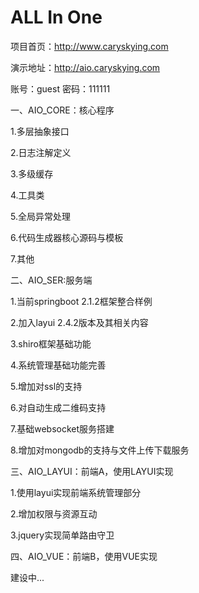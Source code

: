 # ALL In One
项目首页：http://www.caryskying.com

演示地址：http://aio.caryskying.com

账号：guest  密码：111111


一、AIO_CORE：核心程序

1.多层抽象接口

2.日志注解定义

3.多级缓存

4.工具类

5.全局异常处理

6.代码生成器核心源码与模板

7.其他

二、AIO_SER:服务端

1.当前springboot 2.1.2框架整合样例

2.加入layui 2.4.2版本及其相关内容

3.shiro框架基础功能

4.系统管理基础功能完善

5.增加对ssl的支持

6.对自动生成二维码支持

7.基础websocket服务搭建

8.增加对mongodb的支持与文件上传下载服务

三、AIO_LAYUI：前端A，使用LAYUI实现

1.使用layui实现前端系统管理部分

2.增加权限与资源互动

3.jquery实现简单路由守卫

四、AIO_VUE：前端B，使用VUE实现

建设中...

